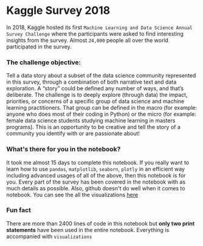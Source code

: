 # Kaggle Survey 2018

In 2018, Kaggle hosted its first `Machine Learning and Data Science Annual Survey Challenge` where the participants were asked to
find interesting insights from the survey. Almost `24,000` people all over the world participated in the survey.

### The challenge objective: 
Tell a data story about a subset of the data science community represented in this survey, through a 
combination of both narrative text and data exploration. A “story” could be defined any number of ways, and that’s deliberate. 
The challenge is to deeply explore (through data) the impact, priorities, or concerns of a specific group of data science and 
machine learning practitioners. That group can be defined in the macro (for example: anyone who does most of their coding in 
Python) or the micro (for example: female data science students studying machine learning in masters programs).
This is an opportunity to be creative and tell the story of a community you identify with or are passionate about! 

### What's there for you in the notebook?
It took me almost 15 days to complete this notebook. If you really want to learn how to use `pandas`, `matplotlib`, `seaborn`, 
`plotly` in an efficient way including advanced usages of all of the above, then this notebook is for you. 
Every part of the survey has been covered in the notebook with as much details as possible. 
Also, github doesn't do well when it comes to notebook. You can see the all the visualizations [here](https://www.kaggle.com/aakashnain/is-it-better-than-2017) 

### Fun fact
There are more than 2400 lines of code in this notebook but **only two print statements** have been used in the entire notebook.
Everything is accompanied with `visualizations`

